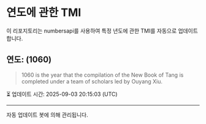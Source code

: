 
# 연도에 관한 TMI

이 리포지토리는 numbersapi를 사용하여 특정 년도에 관한 TMI를 자동으로 업데이트합니다.

## 연도: (1060)
> 1060 is the year that the compilation of the New Book of Tang is completed under a team of scholars led by Ouyang Xiu.

⏳ 업데이트 시간: 2025-09-03 20:15:03 (UTC)

---
자동 업데이트 봇에 의해 관리됩니다.
